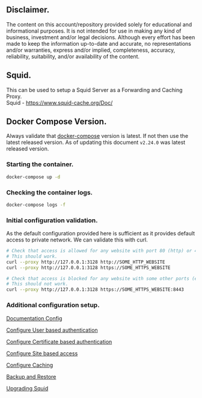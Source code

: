 ## Disclaimer.
The content on this account/repository provided solely for educational and informational purposes.
It is not intended for use in making any kind of business, investment and/or legal decisions.
Although every effort has been made to keep the information up-to-date and accurate, no representations and/or warranties, express and/or implied, completeness, accuracy, reliability, suitability, and/or availability of the content.

## Squid.
This can be used to setup a Squid Server as a Forwarding and Caching Proxy.  
Squid - https://www.squid-cache.org/Doc/

## Docker Compose Version.
Always validate that [docker-compose](https://github.com/docker/compose/releases/) version is latest.
If not then use the latest released version. As of updating this document `v2.24.0` was latest released version.

### Starting the container.
```bash
docker-compose up -d
```

### Checking the container logs.
```bash
docker-compose logs -f
```

### Initial configuration validation.
As the default configuration provided here is sufficient as it provides default access to private network. We can validate this with curl.
```bash
# Check that access is allowed for any website with port 80 (http) or 443 (https).
# This should work.
curl --proxy http://127.0.0.1:3128 http://SOME_HTTP_WEBSITE
curl --proxy http://127.0.0.1:3128 https://SOME_HTTPS_WEBSITE

# Check that access is blocked for any website with some other ports (eg. 8443).
# This should not work.
curl --proxy http://127.0.0.1:3128 https://SOME_HTTPS_WEBSITE:8443
```

### Additional configuration setup.

[Documentation Config](https://www.squid-cache.org/Doc/config/)

[Configure User based authentication](./configs/user-based-authentication.md)

[Configure Certificate based authentication](./configs/certificate-based-authentication.md)

[Configure Site based access](./configs/site-based-access.md)

[Configure Caching](./configs/caching-configuration.md)

[Backup and Restore](./configs/backup-and-restore.md)

[Upgrading Squid](./configs/upgrading-squid.md)
